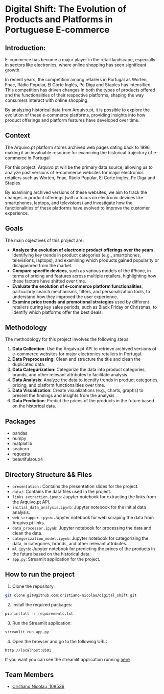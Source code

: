 
# Digital Shift: The Evolution of Products and Platforms in Portuguese E-commerce

## Introduction:

E-commerce has become a major player in the retail landscape, especially in sectors like electronics, where online shopping has seen significant growth.

In recent years, the competition among retailers in Portugal as Worten, Fnac, Rádio Popular, El Corte Inglés, Pc Diga and Staples has intensified. This competition has driven changes in both the types of products offered and the functionalities of their respective platforms, shaping the way consumers interact with online shopping.

By analyzing historical data from Arquivo.pt, it is possible to explore the evolution of these e-commerce platforms, providing insights into how product offerings and platform features have developed over time.

## Context

The Arquivo.pt platform stores archived web pages dating back to 1996, making it an invaluable resource for examining the historical trajectory of e-commerce in Portugal.

For this project, Arquivo.pt will be the primary data source, allowing us to analyze past versions of e-commerce websites for major electronics retailers such as Worten, Fnac, Rádio Popular, El Corte Inglés, Pc Diga and Staples.

By examining archived versions of these websites, we aim to track the changes in product offerings (with a focus on electronic devices like smartphones, laptops, and televisions) and investigate how the functionalities of these platforms have evolved to improve the customer experience.

## Goals

The main objectives of this project are:

- **Analyze the evolution of electronic product offerings over the years**, identifying key trends in product categories (e.g., smartphones, televisions, laptops), and examining which products gained popularity or disappeared from the market.
- **Compare specific devices**, such as various models of the iPhone, in terms of pricing and features across multiple retailers, highlighting how these factors have shifted over time.
- **Evaluate the evolution of e-commerce platform functionalities**, particularly search mechanisms, filters, and personalization tools, to understand how they improved the user experience.
- **Examine price trends and promotional strategies** used by different retailers during key sales periods, such as Black Friday or Christmas, to identify which platforms offer the best deals.

## Methodology

The methodology for this project involves the following steps:

1. **Data Collection**: Use the Arquivo.pt API to retrieve archived versions of e-commerce websites for major electronics retailers in Portugal.
2. **Data Preprocessing**: Clean and structure the title and clean the duplicated data.
3. **Data Categurization**: Categorize the data into product categories, brands, and other relevant attributes to facilitate analysis.
4. **Data Analysis**: Analyze the data to identify trends in product categories, pricing, and platform functionalities over time.
5. **Data Visualization**: Create visualizations (e.g., charts, graphs) to present the findings and insights from the analysis.
6. **Data Prediction**: Predict the prices of the products in the future based on the historical data.


## Packages

- pandas
- numpy
- matplotlib
- seaborn
- requests
- beautifulsoup4

## Directory Structure && Files

- `presentation` : Contains the presentation slides for the project.
- `data/`: Contains the data files used in the project.
- `links_extraction.ipynb`: Jupyter notebook for extracting the links from the Arquivo.pt API.
- `initial_data_analysis.ipynb`: Jupyter notebook for the initial data analysis.
- `web_scrapper.ipynb`: Jupyter notebook for web scraping the data from Arquivo.pt links.
- `data_processor.ipynb`: Jupyter notebook for processing the data and clean the data.
- `categorization_model.ipynb`: Jupyter notebook for categorizing the data, in categories, brands, and other relevant attributes.
- `ml.ipynb`: Jupyter notebook for predicting the prices of the products in the future based on the historical data.
- `app.py`: Streamlit application for the project.

## How to run the project

1. Clone the repository:

```bash
git clone git@github.com:cristiano-nicolau/digital_shift.git
```

2. Install the required packages:

```bash
pip install -r requirements.txt
```

3. Run the Streamlit application:

```bash
streamlit run app.py
```

4. Open the browser and go to the following URL:

```
http://localhost:8501
```

If you want you can see the streamlit application running [here](https://digital-shift.streamlit.app)


## Team Members
- [Cristiano Nicolau, 108536](mailto:cristianonicolau@ua.pt)

